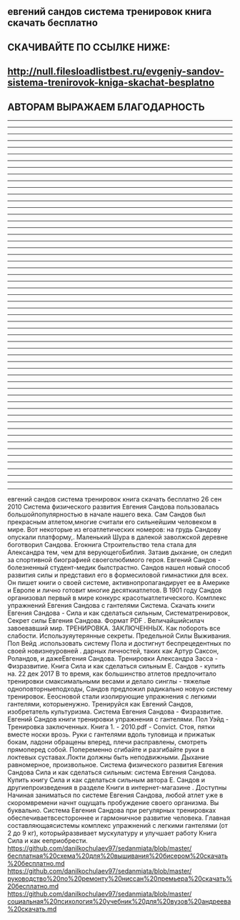 евгений сандов система тренировок книга скачать бесплатно
--------------------------------------------------
СКАЧИВАЙТЕ ПО ССЫЛКЕ НИЖЕ:
--------------------------------------------------
http://null.filesloadlistbest.ru/evgeniy-sandov-sistema-trenirovok-kniga-skachat-besplatno
--------------------------------------------------
АВТОРАМ ВЫРАЖАЕМ БЛАГОДАРНОСТЬ
--------------------------------------------------
--------------------------------------------------
--------------------------------------------------
--------------------------------------------------
--------------------------------------------------
--------------------------------------------------
--------------------------------------------------
--------------------------------------------------
--------------------------------------------------
--------------------------------------------------
--------------------------------------------------
--------------------------------------------------
--------------------------------------------------
--------------------------------------------------
--------------------------------------------------
--------------------------------------------------
--------------------------------------------------
--------------------------------------------------
--------------------------------------------------
--------------------------------------------------
--------------------------------------------------
--------------------------------------------------
--------------------------------------------------
--------------------------------------------------
--------------------------------------------------
--------------------------------------------------
--------------------------------------------------
--------------------------------------------------
--------------------------------------------------
--------------------------------------------------
--------------------------------------------------
--------------------------------------------------
--------------------------------------------------
--------------------------------------------------
--------------------------------------------------
--------------------------------------------------
--------------------------------------------------
--------------------------------------------------
--------------------------------------------------
--------------------------------------------------
--------------------------------------------------
--------------------------------------------------
--------------------------------------------------
--------------------------------------------------
--------------------------------------------------
--------------------------------------------------
--------------------------------------------------
--------------------------------------------------
--------------------------------------------------
--------------------------------------------------
--------------------------------------------------
--------------------------------------------------
--------------------------------------------------
--------------------------------------------------
--------------------------------------------------
--------------------------------------------------
--------------------------------------------------
евгений сандов система тренировок книга скачать бесплатно 26 сен 2010  Система физического развития Евгения Сандова пользовалась большойпопулярностью в начале нашего века. Сам Сандов был прекрасным атлетом,многие считали его сильнейшим человеком в мире. Вот некоторые из егоатлетических номеров: на грудь Сандову опускали платформу,. Маленький Шура в далекой заволжской деревне боготворил Сандова. Егокнига Строительство тела стала для Александра тем, чем для верующегоБиблия. Затаив дыхание, он следил за спортивной биографией своеголюбимого героя. Евгений Сандов - болезненный студент-медик былстрастно. Сандов нашел новый способ развития силы и представил его в формесиловой гимнастики для всех. Он пишет книги о своей системе, активнопропагандирует ее в Америке и Европе и лично готовит многие десяткиатлетов. В 1901 году Сандов организовал первый в мире конкурс красотыатлетического. Комплекс упражнений Евгения Сандова с гантелями  Система. Скачать книги Евгения Сандова - Сила и как сделаться сильным, Систематренировок, Секрет силы Евгения Сандова. Формат PDF . Величайшийсилач завоевавший мир. ТРЕНИРОВКА. ЗАКЛЮЧЕННЫХ. Как побороть все слабости. Используяутерянные секреты. Предельной Силы Выживания. Пол Вейд .использовать систему Пола и достигнут беспрецедентных по своей новизнеуровней . дарных личностей, таких как Артур Саксон, Роландов, и дажеЕвгения Сандова. Тренировки Александра Засса - Физразвитие. Книга Сила и как сделаться сильным Е. Сандов - купить на. 22 дек 2017  В то время, как большинство атлетов предпочитало тренировки смаксимальными весами и делало синглы - тяжелые одноповторныеподходы, Сандов предложил радикально новую систему тренировок. Ееосновой стали изолирующие упражнения с легкими гантелями, которыенужно. Тренируйся как Евгений Сандов, изобретатель культуризма. Система Евгения Сандова - Физразвитие. Евгений Сандов книги тренировки упражнения с гантелями. Пол Уэйд - Тренировка заключенных. Книга 1. - 2010.pdf - Convict. Стоя, пятки вместе носки врозь. Руки с гантелями вдоль туловища и прижатык бокам, ладони обращены вперед, плечи расправлены, смотреть прямоперед собой. Попеременно сгибайте и разгибайте руки в локтевых суставах.Локти должны быть неподвижными. Дыхание равномерное, произвольное. Система физического развития Евгения Сандова
Сила и как сделаться сильным: система Евгения Сандова. Купить книгу Сила и как сделаться сильным автора Е. Сандов и другиепроизведения в разделе Книги в интернет-магазине . Доступны Начиная заниматься по системе Евгения Сандова, любой атлет уже в скоромвремени начнт ощущать пробуждение своего организма. Вы буквально. Система Евгения Сандова при регулярных тренировках обеспечиваетвсестороннее и гармоничное развитие человека. Главная составляющаясистемы  комплекс упражнений с легкими гантелями (от 2 до 9 кг), которыйразвивает мускулатуру и улучшает работу  Книга Сила и как ееприобрести.
https://github.com/danilkochulaev97/sedanmiata/blob/master/бесплатная%20схема%20для%20вышивания%20бисером%20скачать%20бесплатно.md
https://github.com/danilkochulaev97/sedanmiata/blob/master/руководство%20по%20ремонту%20ниссан%20премьера%20скачать%20бесплатно.md
https://github.com/danilkochulaev97/sedanmiata/blob/master/социальная%20психология%20учебник%20для%20вузов%20андреева%20скачать.md